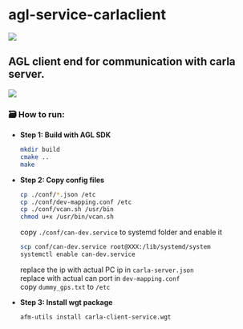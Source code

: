# agl-service-carlaclient

![](https://oss-project.tmc-tokai.jp/gitlab/AppsDev/hmi-fw-v1.1/carla-server/raw/master/icon.png)  

AGL client end for communication with carla server.
------
[![](https://img.shields.io/badge/Nexty-Dalian-red.svg?style=popout&logo=appveyor)](http://www.dl.cn.nexty-ele.com/cn/)
### 🗃️ How to run:
* **Step 1: Build with AGL SDK**
    ```bash
    mkdir build
    cmake ..
    make
    ```
    
* **Step 2: Copy config files**  
    ```bash
    cp ./conf/*.json /etc
    cp ./conf/dev-mapping.conf /etc
    cp ./conf/vcan.sh /usr/bin
    chmod u+x /usr/bin/vcan.sh
    ```
    copy `./conf/can-dev.service` to systemd folder and enable it  
    ```bash
    scp conf/can-dev.service root@XXX:/lib/systemd/system
    systemctl enable can-dev.service
    ```
    replace the ip with actual PC ip in `carla-server.json`  
    replace with actual can port in `dev-mapping.conf`  
    copy `dummy_gps.txt` to `/etc`  
    
* **Step 3: Install wgt package**
    ```bash
    afm-utils install carla-client-service.wgt
    ```
